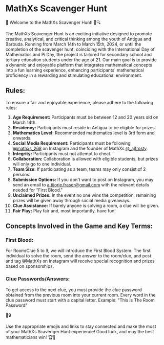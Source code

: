 # MathXs Scavenger Hunt

🎉 Welcome to the MathXs Scavenger Hunt! 🧠🔍

The MathXs Scavenger Hunt is an exciting initiative designed to promote creative, analytical, and critical thinking among the youth of Antigua and Barbuda. Running from March 14th to March 15th, 2024, or until the completion of the scavenger hunt, coinciding with the International Day of Mathematics and Pi Day, the project is tailored for secondary school and tertiary education students under the age of 21. Our main goal is to provide a dynamic and enjoyable platform that integrates mathematical concepts into a fun learning experience, enhancing participants' mathematical proficiency in a rewarding and stimulating educational environment.

## Rules:

To ensure a fair and enjoyable experience, please adhere to the following rules:

1. **Age Requirement:** Participants must be between 12 and 20 years old on March 14th.
2. **Residency:** Participants must reside in Antigua to be eligible for prizes.
3. **Mathematics Level:** Recommended mathematics level is 3rd form and onwards.
4. **Social Media Requirement:** Participants must be following [@mathxs_268](https://www.instagram.com/mathxs_268/) on Instagram and the founder of MathXs [@_ajfrosty](https://www.instagram.com/_ajfrosty/).
5. **Integrity:** Participants must not attempt to cheat.
6. **Collaboration:** Collaboration is allowed with eligible students, but prizes will only go to one individual.
7. **Team Size:** If participating as a team, teams may only consist of 2 persons.
8. **Submission Options:** If you don't want to post on Instagram, you may send an email to [a.tijorie.fraser@gmail.com](mailto:a.tijorie.fraser@gmail.com) with the relevant details needed for "First Blood."
9. **Unclaimed Prizes:** In the event no one wins the competition, remaining prizes will be given away through social media giveaways.
10. **Clue Assistance:** If barely anyone is solving a room, a clue will be given.
11. **Fair Play:** Play fair and, most importantly, have fun!

## Concepts Involved in the Game and Key Terms:

### First Blood:
For Room/Clue 5 to 9, we will introduce the First Blood System. The first individual to solve the room, send the answer to the room/clue, and post and tag [@MathXs](https://www.instagram.com/mathxs_268/) on Instagram will receive special recognition and prizes based on sponsorships.

### Clue Passwords/Answers:
To get access to the next clue, you must provide the clue password obtained from the previous room into your current room. Every word in the clue password must start with a capital letter. Example: "This Is The Room Password" 

🔑🔒

Use the appropriate emojis and links to stay connected and make the most of your MathXs Scavenger Hunt experience! Good luck, and may the best mathematicians win! 🏆🧮